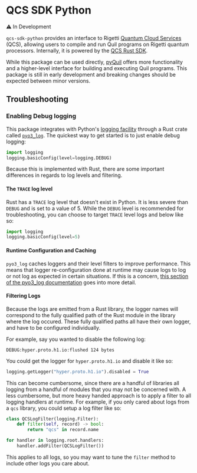 # QCS SDK Python

⚠️ In Development

`qcs-sdk-python` provides an interface to Rigetti [Quantum Cloud Services](https://docs.rigetti.com/qcs/) (QCS), allowing users
to compile and run Quil programs on Rigetti quantum processors. Internally, it is powered by the [QCS Rust SDK](https://github.com/rigetti/qcs-sdk-rust).

While this package can be used directly, [pyQuil](https://pypi.org/project/pyquil/) offers more functionality and a 
higher-level interface for building and executing Quil programs. This package is still in early development and breaking changes should be expected between minor versions.

## Troubleshooting

### Enabling Debug logging

This package integrates with Python's [logging facility](https://docs.python.org/3/library/logging.html) through a Rust crate called [`pyo3_log`](https://docs.rs/pyo3-log/latest/pyo3_log/). The quickest way to get started is to just enable debug logging:

```python
import logging
logging.basicConfig(level=logging.DEBUG)
```

Because this is implemented with Rust, there are some important differences in regards to log levels and filtering.

#### The `TRACE` log level

Rust has a `TRACE` log level that doesn't exist in Python. It is less severe than `DEBUG` and is set to a value of 5. While the `DEBUG` level is recommended for troubleshooting, you can choose to target `TRACE` level logs and below like so:

```python
import logging
logging.basicConfig(level=5)
```

#### Runtime Configuration and Caching
 
`pyo3_log` caches loggers and their level filters to improve performance. This means that logger re-configuration done at runtime may cause logs to log or not log as expected in certain situations. If this is a concern, [this section of the pyo3_log documentation](https://docs.rs/pyo3-log/latest/pyo3_log/#performance-filtering-and-caching) goes into more detail.

#### Filtering Logs

Because the logs are emitted from a Rust library, the logger names will correspond to the fully qualified path of the Rust module in the library where the log occured. These fully qualified paths all have their own logger, and have to be configured individually.

For example, say you wanted to disable the following log:

```
DEBUG:hyper.proto.h1.io:flushed 124 bytes
```

You could get the logger for `hyper.proto.h1.io` and disable it like so:

```python
logging.getLogger("hyper.proto.h1.io").disabled = True
```

This can become cumbersome, since there are a handful of libraries all logging from a handful of modules that you may not be concerned with. A less cumbersome, but more heavy handed approach is to apply a filter to all logging handlers at runtime. For example, if you only cared about logs from a `qcs` library, you could setup a log filter like so:

```python
class QCSLogFilter(logging.Filter):
    def filter(self, record) -> bool:
        return "qcs" in record.name

for handler in logging.root.handlers:
    handler.addFilter(QCSLogFilter())
```

This applies to all logs, so you may want to tune the `filter` method to include other logs you care about.
